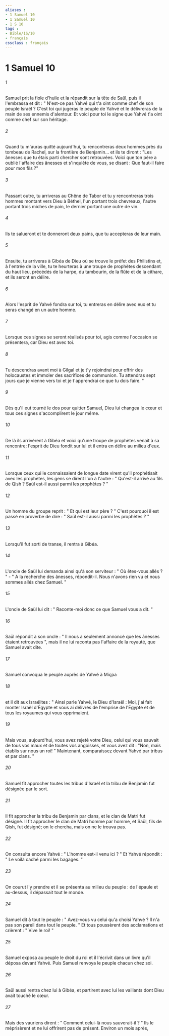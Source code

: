 ```yaml
---
aliases : 
- 1 Samuel 10
- 1 Samuel 10
- 1 S 10
tags : 
- Bible/1S/10
- français
cssclass : français
---
```


# 1 Samuel 10

###### 1
Samuel prit la fiole d'huile et la répandit sur la tête de Saül, puis il l'embrassa et dit : " N'est-ce pas Yahvé qui t'a oint comme chef de son peuple Israël ? C'est toi qui jugeras le peuple de Yahvé et le délivreras de la main de ses ennemis d'alentour. Et voici pour toi le signe que Yahvé t'a oint comme chef sur son héritage. 
###### 2
Quand tu m'auras quitté aujourd'hui, tu rencontreras deux hommes près du tombeau de Rachel, sur la frontière de Benjamin... et ils te diront : "Les ânesses que tu étais parti chercher sont retrouvées. Voici que ton père a oublié l'affaire des ânesses et s'inquiète de vous, se disant : Que faut-il faire pour mon fils ?" 
###### 3
Passant outre, tu arriveras au Chêne de Tabor et tu y rencontreras trois hommes montant vers Dieu à Béthel, l'un portant trois chevreaux, l'autre portant trois miches de pain, le dernier portant une outre de vin. 
###### 4
Ils te salueront et te donneront deux pains, que tu accepteras de leur main. 
###### 5
Ensuite, tu arriveras à Gibéa de Dieu où se trouve le préfet des Philistins et, à l'entrée de la ville, tu te heurteras à une troupe de prophètes descendant du haut lieu, précédés de la harpe, du tambourin, de la flûte et de la cithare, et ils seront en délire. 
###### 6
Alors l'esprit de Yahvé fondra sur toi, tu entreras en délire avec eux et tu seras changé en un autre homme. 
###### 7
Lorsque ces signes se seront réalisés pour toi, agis comme l'occasion se présentera, car Dieu est avec toi. 
###### 8
Tu descendras avant moi à Gilgal et je t'y rejoindrai pour offrir des holocaustes et immoler des sacrifices de communion. Tu attendras sept jours que je vienne vers toi et je t'apprendrai ce que tu dois faire. " 
###### 9
Dès qu'il eut tourné le dos pour quitter Samuel, Dieu lui changea le cœur et tous ces signes s'accomplirent le jour même. 
###### 10
De là ils arrivèrent à Gibéa et voici qu'une troupe de prophètes venait à sa rencontre; l'esprit de Dieu fondit sur lui et il entra en délire au milieu d'eux. 
###### 11
Lorsque ceux qui le connaissaient de longue date virent qu'il prophétisait avec les prophètes, les gens se dirent l'un à l'autre : " Qu'est-il arrivé au fils de Qish ? Saül est-il aussi parmi les prophètes ? " 
###### 12
Un homme du groupe reprit : " Et qui est leur père ? " C'est pourquoi il est passé en proverbe de dire : " Saül est-il aussi parmi les prophètes ? " 
###### 13
Lorsqu'il fut sorti de transe, il rentra à Gibéa. 
###### 14
L'oncle de Saül lui demanda ainsi qu'à son serviteur : " Où êtes-vous allés ? " - " A la recherche des ânesses, répondit-il. Nous n'avons rien vu et nous sommes allés chez Samuel. " 
###### 15
L'oncle de Saül lui dit : " Raconte-moi donc ce que Samuel vous a dit. " 
###### 16
Saül répondit à son oncle : " Il nous a seulement annoncé que les ânesses étaient retrouvées ", mais il ne lui raconta pas l'affaire de la royauté, que Samuel avait dite. 
###### 17
Samuel convoqua le peuple auprès de Yahvé à Miçpa 
###### 18
et il dit aux Israélites : " Ainsi parle Yahvé, le Dieu d'Israël : Moi, j'ai fait monter Israël d'Égypte et vous ai délivrés de l'emprise de l'Égypte et de tous les royaumes qui vous opprimaient. 
###### 19
Mais vous, aujourd'hui, vous avez rejeté votre Dieu, celui qui vous sauvait de tous vos maux et de toutes vos angoisses, et vous avez dit : "Non, mais établis sur nous un roi! " Maintenant, comparaissez devant Yahvé par tribus et par clans. " 
###### 20
Samuel fit approcher toutes les tribus d'Israël et la tribu de Benjamin fut désignée par le sort. 
###### 21
Il fit approcher la tribu de Benjamin par clans, et le clan de Matri fut désigné. Il fit approcher le clan de Matri homme par homme, et Saül, fils de Qish, fut désigné; on le chercha, mais on ne le trouva pas. 
###### 22
On consulta encore Yahvé : " L'homme est-il venu ici ? " Et Yahvé répondit : " Le voilà caché parmi les bagages. " 
###### 23
On courut l'y prendre et il se présenta au milieu du peuple : de l'épaule et au-dessus, il dépassait tout le monde. 
###### 24
Samuel dit à tout le peuple : " Avez-vous vu celui qu'a choisi Yahvé ? Il n'a pas son pareil dans tout le peuple. " Et tous poussèrent des acclamations et crièrent : " Vive le roi! " 
###### 25
Samuel exposa au peuple le droit du roi et il l'écrivit dans un livre qu'il déposa devant Yahvé. Puis Samuel renvoya le peuple chacun chez soi. 
###### 26
Saül aussi rentra chez lui à Gibéa, et partirent avec lui les vaillants dont Dieu avait touché le cœur. 
###### 27
Mais des vauriens dirent : " Comment celui-là nous sauverait-il ? " Ils le méprisèrent et ne lui offrirent pas de présent. Environ un mois après, 
